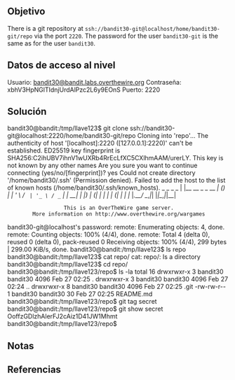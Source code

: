 ## Objetivo
There is a git repository at `ssh://bandit30-git@localhost/home/bandit30-git/repo` via the port `2220`. The password for the user `bandit30-git` is the same as for the user `bandit30`.
## Datos de acceso al nivel
Usuario: bandit30@bandit.labs.overthewire.org
Contraseña: xbhV3HpNGlTIdnjUrdAlPzc2L6y9EOnS
Puerto: 2220
## Solución
bandit30@bandit:/tmp/llave123$ git clone ssh://bandit30-git@localhost:2220/home/bandit30-git/repo
Cloning into 'repo'...
The authenticity of host '[localhost]:2220 ([127.0.0.1]:2220)' can't be established.
ED25519 key fingerprint is SHA256:C2ihUBV7ihnV1wUXRb4RrEcLfXC5CXlhmAAM/urerLY.
This key is not known by any other names
Are you sure you want to continue connecting (yes/no/[fingerprint])? yes
Could not create directory '/home/bandit30/.ssh' (Permission denied).
Failed to add the host to the list of known hosts (/home/bandit30/.ssh/known_hosts).
                         _                     _ _ _
                        | |__   __ _ _ __   __| (_) |_
                        | '_ \ / _` | '_ \ / _` | | __|
                        | |_) | (_| | | | | (_| | | |_
                        |_.__/ \__,_|_| |_|\__,_|_|\__|


                      This is an OverTheWire game server.
            More information on http://www.overthewire.org/wargames

bandit30-git@localhost's password:
remote: Enumerating objects: 4, done.
remote: Counting objects: 100% (4/4), done.
remote: Total 4 (delta 0), reused 0 (delta 0), pack-reused 0
Receiving objects: 100% (4/4), 299 bytes | 299.00 KiB/s, done.
bandit30@bandit:/tmp/llave123$ ls
repo
bandit30@bandit:/tmp/llave123$ cat repo/
cat: repo/: Is a directory
bandit30@bandit:/tmp/llave123$ cd repo/
bandit30@bandit:/tmp/llave123/repo$ ls -la
total 16
drwxrwxr-x 3 bandit30 bandit30 4096 Feb 27 02:25 .
drwxrwxr-x 3 bandit30 bandit30 4096 Feb 27 02:24 ..
drwxrwxr-x 8 bandit30 bandit30 4096 Feb 27 02:25 .git
-rw-rw-r-- 1 bandit30 bandit30   30 Feb 27 02:25 README.md
bandit30@bandit:/tmp/llave123/repo$ git tag
secret
bandit30@bandit:/tmp/llave123/repo$ git show secret
OoffzGDlzhAlerFJ2cAiz1D41JW1Mhmt
bandit30@bandit:/tmp/llave123/repo$


## Notas

## Referencias 

